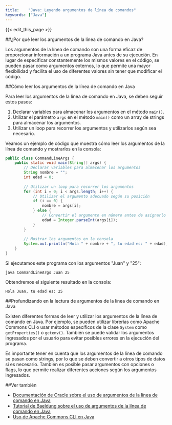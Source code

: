 ```yaml
---
title:    "Java: Leyendo argumentos de línea de comandos"
keywords: ["Java"]
---
```


{{< edit_this_page >}}

##¿Por qué leer los argumentos de la línea de comando en Java?

Los argumentos de la línea de comando son una forma eficaz de proporcionar información a un programa Java antes de su ejecución. En lugar de especificar constantemente los mismos valores en el código, se pueden pasar como argumentos externos, lo que permite una mayor flexibilidad y facilita el uso de diferentes valores sin tener que modificar el código.

##Cómo leer los argumentos de la línea de comando en Java

Para leer los argumentos de la línea de comando en Java, se deben seguir estos pasos:

1. Declarar variables para almacenar los argumentos en el método `main()`.
2. Utilizar el parámetro `args` en el método `main()` como un array de strings para almacenar los argumentos.
3. Utilizar un loop para recorrer los argumentos y utilizarlos según sea necesario.

Veamos un ejemplo de código que muestra cómo leer los argumentos de la línea de comando y mostrarlos en la consola:

```Java
public class CommandLineArgs {
    public static void main(String[] args) {
        // Declarar variables para almacenar los argumentos
        String nombre = "";
        int edad = 0;
        
        // Utilizar un loop para recorrer los argumentos
        for (int i = 0; i < args.length; i++) {
            // Utilizar el argumento adecuado según su posición
            if (i == 0) {
                nombre = args[i];
            } else {
                // Convertir el argumento en número antes de asignarlo a la variable
                edad = Integer.parseInt(args[i]);
            }
        }
        
        // Mostrar los argumentos en la consola
        System.out.println("Hola " + nombre + ", tu edad es: " + edad);
    }
}
```

Si ejecutamos este programa con los argumentos "Juan" y "25":

`java CommandLineArgs Juan 25`

Obtendremos el siguiente resultado en la consola:

`Hola Juan, tu edad es: 25`

##Profundizando en la lectura de argumentos de la línea de comando en Java

Existen diferentes formas de leer y utilizar los argumentos de la línea de comando en Java. Por ejemplo, se pueden utilizar librerías como Apache Commons CLI o usar métodos específicos de la clase `System` como `getProperties()` o `getenv()`. También se puede validar los argumentos ingresados por el usuario para evitar posibles errores en la ejecución del programa.

Es importante tener en cuenta que los argumentos de la línea de comando se pasan como strings, por lo que se deben convertir a otros tipos de datos si es necesario. También es posible pasar argumentos con opciones o flags, lo que permite realizar diferentes acciones según los argumentos ingresados.

##Ver también

- [Documentación de Oracle sobre el uso de argumentos de la línea de comando en Java](https://docs.oracle.com/javase/tutorial/essential/environment/cmdLineArgs.html)
- [Tutorial de Baeldung sobre el uso de argumentos de la línea de comando en Java](https://www.baeldung.com/java-command-line-arguments)
- [Uso de Apache Commons CLI en Java](https://commons.apache.org/proper/commons-cli/usage.html)